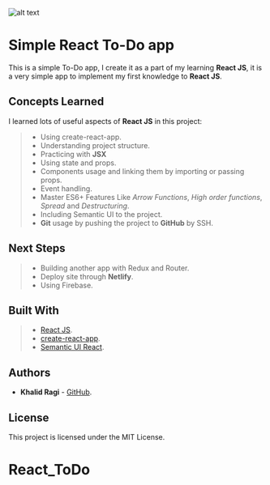 <!-- prettier-ignore -->
![alt text](https://github.com/khalidragi/Logo/blob/master/Logo.png "KR Design")

# Simple React To-Do app

This is a simple To-Do app, I create it as a part of my learning **React JS**, it is a very simple app to implement my first knowledge to **React JS**.

## Concepts Learned

I learned lots of useful aspects of **React JS** in this project:

> - Using create-react-app.
> - Understanding project structure.
> - Practicing with **JSX**
> - Using state and props.
> - Components usage and linking them by importing or passing props.
> - Event handling.
> - Master ES6+ Features Like _Arrow Functions_, _High order functions_, _Spread_ and _Destructuring_.
> - Including Semantic UI to the project.
> - **Git** usage by pushing the project to **GitHub** by SSH.

## Next Steps

> - Building another app with Redux and Router.
> - Deploy site through **Netlify**.
> - Using Firebase.

## Built With

> - [React JS](https://reactjs.org/).
> - [create-react-app](https://github.com/facebook/create-react-app).
> - [Semantic UI React](https://react.semantic-ui.com/).

## Authors

- **Khalid Ragi** - [GitHub](https://github.com/khalidragi).

## License

This project is licensed under the MIT License.

# React_ToDo
